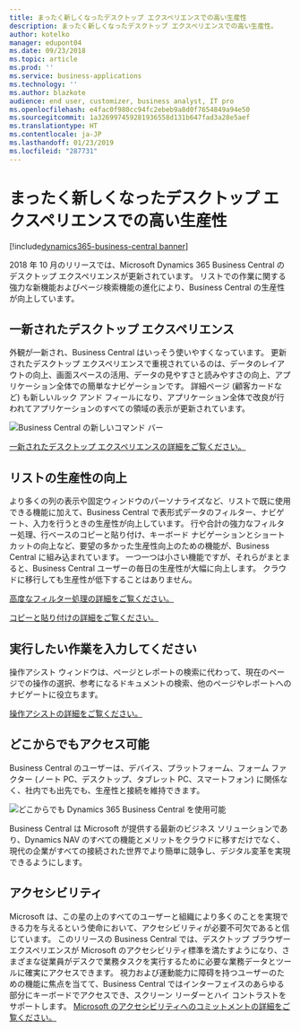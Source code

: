 ```yaml
---
title: まったく新しくなったデスクトップ エクスペリエンスでの高い生産性
description: まったく新しくなったデスクトップ エクスペリエンスでの高い生産性。
author: kotelko
manager: edupont04
ms.date: 09/23/2018
ms.topic: article
ms.prod: ''
ms.service: business-applications
ms.technology: ''
ms.author: blazkote
audience: end user, customizer, business analyst, IT pro
ms.openlocfilehash: e4fac0f980cc94fc2ebeb9a8d0f7654849a94e50
ms.sourcegitcommit: 1a326997459281936558d131b647fad3a28e5aef
ms.translationtype: HT
ms.contentlocale: ja-JP
ms.lasthandoff: 01/23/2019
ms.locfileid: "287731"
---
```

# <a name="high-productivity-with-an-all-refreshed-desktop-experience"></a>まったく新しくなったデスクトップ エクスペリエンスでの高い生産性

[!include[dynamics365-business-central banner](../includes/dynamics365-business-central.md)]



2018 年 10 月のリリースでは、Microsoft Dynamics 365 Business Central のデスクトップ エクスペリエンスが更新されています。 リストでの作業に関する強力な新機能およびページ検索機能の進化により、Business Central の生産性が向上しています。

## <a name="refreshed-desktop-experience"></a>一新されたデスクトップ エクスペリエンス
外観が一新され、Business Central はいっそう使いやすくなっています。 更新されたデスクトップ エクスペリエンスで重視されているのは、データのレイアウトの向上、画面スペースの活用、データの見やすさと読みやすさの向上、アプリケーション全体での簡単なナビゲーションです。 詳細ページ (顧客カードなど) も新しいルック アンド フィールになり、アプリケーション全体で改良が行われてアプリケーションのすべての領域の表示が更新されています。

![Business Central の新しいコマンド バー](media/commanding.png "Business Central の新しいコマンド バー")

[一新されたデスクトップ エクスペリエンスの詳細をご覧ください。](refreshed-ux.md)

## <a name="improved-productivity-in-lists"></a>リストの生産性の向上
より多くの列の表示や固定ウィンドウのパーソナライズなど、リストで既に使用できる機能に加えて、Business Central で表形式データのフィルター、ナビゲート、入力を行うときの生産性が向上しています。 行や合計の強力なフィルター処理、行ベースのコピーと貼り付け、キーボード ナビゲーションとショートカットの向上など、要望の多かった生産性向上のための機能が、Business Central に組み込まれています。 一つ一つは小さい機能ですが、それらがまとまると、Business Central ユーザーの毎日の生産性が大幅に向上します。 クラウドに移行しても生産性が低下することはありません。

[高度なフィルター処理の詳細をご覧ください。](advanced-filtering.md)

[コピーと貼り付けの詳細をご覧ください。](grid-and-copy-paste.md)

## <a name="tell-me-what-you-want-to-do"></a>実行したい作業を入力してください
操作アシスト ウィンドウは、ページとレポートの検索に代わって、現在のページでの操作の選択、参考になるドキュメントの検索、他のページやレポートへのナビゲートに役立ちます。

[操作アシストの詳細をご覧ください。](improvements-to-search.md)

## <a name="access-from-anywhere"></a>どこからでもアクセス可能
Business Central のユーザーは、デバイス、プラットフォーム、フォーム ファクター (ノート PC、デスクトップ、タブレット PC、スマートフォン) に関係なく、社内でも出先でも、生産性と接続を維持できます。

![どこからでも Dynamics 365 Business Central を使用可能](media/bc-apps2.png "Business Central のユーザーは、デスクトップ、スマートフォン、タブレット PC のいずれでも生産性を維持できます")

Business Central は Microsoft が提供する最新のビジネス ソリューションであり、Dynamics NAV のすべての機能とメリットをクラウドに移すだけでなく、現代の企業がすべての接続された世界でより簡単に競争し、デジタル変革を実現できるようにします。

## <a name="accessibility"></a>アクセシビリティ
Microsoft は、この星の上のすべてのユーザーと組織により多くのことを実現できる力を与えるという使命において、アクセシビリティが必要不可欠であると信じています。 このリリースの Business Central では、デスクトップ ブラウザー エクスペリエンスが Microsoft のアクセシビリティ標準を満たすようになり、さまざまな従業員がデスクで業務タスクを実行するために必要な業務データとツールに確実にアクセスできます。
視力および運動能力に障碍を持つユーザーのための機能に焦点を当てて、Business Central ではインターフェイスのあらゆる部分にキーボードでアクセスでき、スクリーン リーダーとハイ コントラストをサポートします。
[Microsoft のアクセシビリティへのコミットメントの詳細をご覧ください。](https://aka.ms/microsoftaccessibility)
